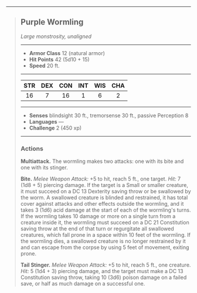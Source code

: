 ***
> ## Purple Wormling
> *Large monstrosity, unaligned*
> 
> ***
> 
> - **Armor Class** 12 (natural armor)
> - **Hit Points** 42 (5d10 + 15)
> - **Speed** 20 ft.
> 
> ***
> 
> |STR|DEX|CON|INT|WIS|CHA|
> |:---:|:---:|:---:|:---:|:---:|:---:|
> |16|7|16|1|6|2|
> 
> ***
> 
> - **Senses** blindsight 30 ft., tremorsense 30 ft., passive Perception 8
> - **Languages** —
> - **Challenge** 2 (450 xp)
> 
> ***
> 
> ### Actions
> **Multiattack.** The wormling makes two attacks: one with its bite and one with its stinger.
> 
> **Bite.** *Melee Weapon Attack:* +5 to hit, reach 5 ft., one target. *Hit:* 7 (1d8 + 5) piercing damage. If the target is a Small or smaller creature, it must succeed on a DC 13 Dexterity saving throw or be swallowed by the worm. A swallowed creature is blinded and restrained, it has total cover against attacks and other effects outside the wormling, and it takes 3 (1d6) acid damage at the start of each of the wormling's turns.  
> If the wormling takes 10 damage or more on a single turn from a creature inside it, the wormling must succeed on a DC 21 Constitution saving throw at the end of that turn or regurgitate all swallowed creatures, which fall prone in a space within 10 feet of the wormling. If the wormling dies, a swallowed creature is no longer restrained by it and can escape from the corpse by using 5 feet of movement, exiting prone.
> 
> **Tail Stinger.** *Melee Weapon Attack:* +5 to hit, reach 5 ft., one creature. *Hit:* 5 (1d4 + 3) piercing damage, and the target must make a DC 13 Constitution saving throw, taking 10 (3d6) poison damage on a failed save, or half as much damage on a successful one.
